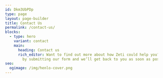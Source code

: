 ```yaml
---
id: Dkm3UbPDp
type: page
layout: page-builder
title: Contact Us
permalink: /contact-us/
blocks:
  - type: hero
    variant: contact
    main:
      heading: Contact us
      rich_editor: Want to find out more about how Zeti could help you?  Get in touch
        by submitting our form and we’ll get back to you as soon as possible.
seo:
  ogimage: /img/henlo-cover.png
---
```


